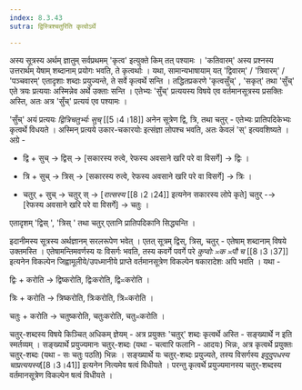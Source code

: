 ```yaml
---
index: 8.3.43
sutra: द्विस्त्रिश्चतुरिति कृत्वोऽर्थे

---
```

अस्य सूत्रस्य अर्थम् ज्ञातुम् सर्वप्रथमम् 'कृत्व' इत्युक्ते किम् तत् पश्यामः । 'कतिवारम्' अस्य प्रश्नस्य उत्तरार्थम् येषाम् शब्दानाम् प्रयोगः भवति, ते कृत्वर्थाः ।  यथा, सामान्यभाषायाम् यत् 'द्विवारम्' / 'त्रिवारम्' / 'पञ्चवारम्' एतादृशाः शब्दाः प्रयुज्यन्ते, ते सर्वे कृत्वर्थे सन्ति । तद्धितप्रकरणे 'कृत्वसुँच्' , 'सकृत्' तथा 'सुँच्' एते त्रयः प्रत्ययाः अस्मिन्नेव अर्थे उक्ताः सन्ति । एतेभ्यः 'सुँच्' प्रत्ययस्य विषये एव वर्तमानसूत्रस्य प्रसक्तिः अस्ति, अतः अत्र  'सुँच्' प्रत्ययं एव पश्यामः ।



'सुँच्' अयं प्रत्ययः _द्वित्रिचतुर्भ्यः सुच्_ [[5।4।18]] अनेन सूत्रेण  द्वि, त्रि, तथा चतुर् - एतेभ्यः प्रातिपदिकेभ्यः कृत्वर्थे विधयते । अस्मिन् प्रत्यये उकार-चकारयोः इत्संज्ञा लोपश्च भवति, अतः केवलं 'स्' इत्यवशिष्यते । अग्रे -

- द्वि + सुच् → द्विस् → [सकारस्य रुत्वे, रेफस्य अवसाने खरि परे वा विसर्गे] → द्विः ।                         

- त्रि  + सुच् → त्रिस् → [सकारस्य रुत्वे, रेफस्य  अवसाने खरि परे वा विसर्गे] → त्रिः । 

- चतुर् + सुच् → चतुर् स् → [_रात्सस्य_ [[8।2।24]] इत्यनेन सकारस्य लोपे कृते] चतुर् -→ [रेफस्य अवसाने खरि परे वा विसर्गे] → चतुः । 

एतादृशम् 'द्विस् ', 'त्रिस् ' तथा चतुर् एतानि प्रातिपदिकानि सिद्ध्यन्ति । 



इदानीमस्य सूत्रस्य अर्थज्ञानम् सरलरूपेण भवेत् ।  एतत् सूत्रम् द्विस्, त्रिस्, चतुर् - एतेषाम् शब्दानाम् विषये उक्तमस्ति । एतेषामन्तिमवर्णस्य यः विसर्गः भवति, तस्य कवर्गे पवर्गे परे _कुप्वोः  ≍क ≍पौ च_ [[8।3।37]] इत्यनेन विकल्पेन जिह्वामूलीये/उपध्मानीये प्राप्ते वर्तमानसूत्रेण विकल्पेन षकारादेशः अपि भवति । यथा - 



द्विः + करोति →  द्विष्करोति, द्विःकरोति,  द्वि≍करोति ।                    

त्रिः + करोति →  त्रिष्करोति, त्रिःकरोति,  त्रि≍करोति ।        

चतुः + करोति → चतुष्करोति, चतुःकरोति, चतु≍करोति ।



चतुर्-शब्दस्य विषये किञ्चित् अधिकम् ज्ञेयम् - अत्र प्रयुक्तः  'चतुर्' शब्दः कृत्वर्थे अस्ति - सङ्ख्यार्थे न इति स्मर्तव्यम् । सङ्ख्यार्थे प्रयुज्यमानः चतुर्-शब्दः (यथा - चत्वारि फलानि - आदयः) भिन्नः, अत्र कृत्वर्थे प्रयुक्तः चतुर्-शब्दः (यथा -  सः चतुः पठति) भिन्नः । सङ्ख्यार्थे यः चतुर्-शब्दः प्रयुज्यते, तस्य विसर्गस्य _इदुदुपधस्य चाप्रत्ययस्य_[[8।3।41]] इत्यनेन नित्यमेव षत्वं विधीयते । परन्तु कृत्वर्थे प्रयुज्यमानस्य चतुर्-शब्दस्य वर्तमानसूत्रेण विकल्पेन षत्वं विधीयते ।

                          


